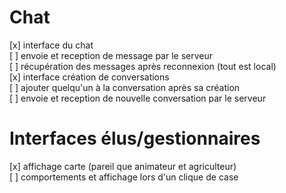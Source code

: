 # Chat
[x] interface du chat   
[ ] envoie et reception de message par le serveur   
[ ] récupération des messages après reconnexion (tout est local)   
[x] interface création de conversations   
[ ] ajouter quelqu'un à la conversation après sa création   
[ ] envoie et reception de nouvelle conversation par le serveur

# Interfaces élus/gestionnaires
[x] affichage carte (pareil que animateur et agriculteur)   
[ ] comportements et affichage lors d'un clique de case   
